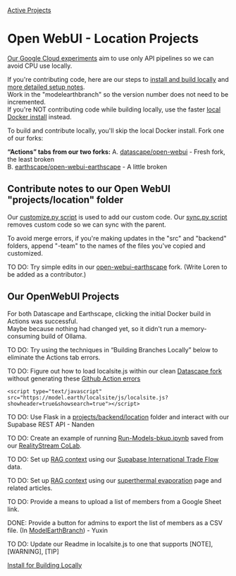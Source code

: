 [Active Projects](../)

# Open WebUI - Location Projects

[Our Google Cloud experiments](setup/google-cloud) aim to use only API pipelines so we can avoid CPU use locally.

If you're contributing code, here are our steps to [install and build locally](setup/guides) and [more detailed setup notes](setup).  
Work in the "modelearthbranch" so the version number does not need to be incremented.  
If you're NOT contributing code while building locally, use the faster [local Docker install](setup/docker) instead.  

To build and contribute locally, you'll skip the local Docker install. Fork one of our forks:

**“Actions” tabs from our two forks:** 
A. [datascape/open-webui](https://github.com/datascape/open-webui/actions) - Fresh fork, the least broken<!-- (source of [workflow PR](https://github.com/ModelEarth/projects/pull/7) also applied to projects repo)-->  
B. [earthscape/open-webui-earthscape](https://github.com/earthscape/open-webui-earthscape/actions) - A little broken


## Contribute notes to our Open WebUI "projects/location" folder

Our [customize.py script](setup/customize) is used to add our custom code.
Our [sync.py script](setup/customize) removes custom code so we can sync with the parent.

To avoid merge errors, if you're making updates in the "src" and "backend" folders,
append "-team" to the names of the files you've copied and customized.

TO DO: Try simple edits in our [open-webui-earthscape](https://github.com/earthscape/open-webui-earthscape) fork. (Write Loren to be added as a contributor.)

## Our OpenWebUI Projects

For both Datascape and Earthscape, clicking the initial Docker build in Actions was successful.  
Maybe because nothing had changed yet, so it didn't run a memory-consuming build of Ollama.

TO DO: Try using the techniques in “Building Branches Locally” below to eliminate the Actions tab errors.

TO DO: Figure out how to load localsite.js within our clean [Datascape fork](https://github.com/datascape/open-webui/) without generating these [Github Action errors](https://github.com/datascape/open-webui/actions)

    <script type="text/javascript" src="https://model.earth/localsite/js/localsite.js?showheader=true&showsearch=true"></script>

TO DO: Use Flask in a [projects/backend/location](https://github.com/ModelEarth/projects/tree/main/backend) folder and interact with our Supabase REST API - Nanden

TO DO: Create an example of running [Run-Models-bkup.ipynb](https://github.com/ModelEarth/RealityStream/tree/main/models) saved from our [RealityStream CoLab](../../RealityStream/).

TO DO: Set up [RAG context](https://docs.openwebui.com/tutorial/rag/) using our [Supabase International Trade Flow](../../OpenFootprint/prep/sql/supabase/) data.

TO DO: Set up [RAG context](https://docs.openwebui.com/tutorial/rag/) using our [superthermal evaporation](../../evaporation-kits/) page and related articles.

<!--TO DO: Activate hosting using Cloudflare.-->

TO DO: Provide a means to upload a list of members from a Google Sheet link.

DONE: Provide a button for admins to export the list of members as a CSV file. (In [ModelEarthBranch](https://github.com/ModelEarth/projects/tree/ModelEarthBranch)) - Yuxin

TO DO: Update our Readme in localsite.js to one that supports [NOTE], [WARNING], [TIP]


[Install for Building Locally](setup)
